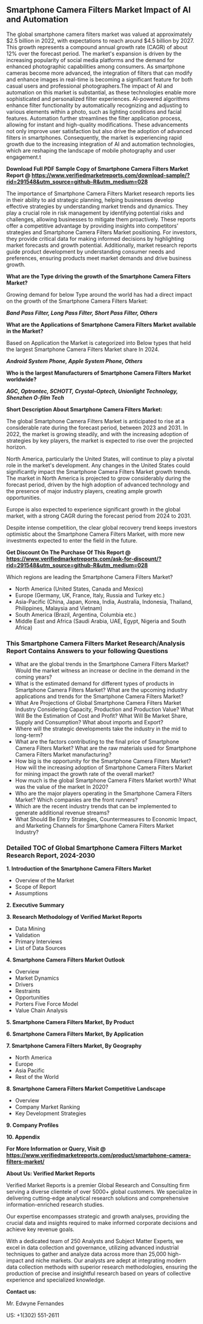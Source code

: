<h2>Smartphone Camera Filters Market Impact of AI and Automation</h2>The global smartphone camera filters market was valued at approximately $2.5 billion in 2022, with expectations to reach around $4.5 billion by 2027. This growth represents a compound annual growth rate (CAGR) of about 12% over the forecast period. The market's expansion is driven by the increasing popularity of social media platforms and the demand for enhanced photographic capabilities among consumers. As smartphone cameras become more advanced, the integration of filters that can modify and enhance images in real-time is becoming a significant feature for both casual users and professional photographers.The impact of AI and automation on this market is substantial, as these technologies enable more sophisticated and personalized filter experiences. AI-powered algorithms enhance filter functionality by automatically recognizing and adjusting to various elements within a photo, such as lighting conditions and facial features. Automation further streamlines the filter application process, allowing for instant and high-quality modifications. These advancements not only improve user satisfaction but also drive the adoption of advanced filters in smartphones. Consequently, the market is experiencing rapid growth due to the increasing integration of AI and automation technologies, which are reshaping the landscape of mobile photography and user engagement.t</p><p id="" class=""><strong>Download Full PDF Sample Copy of Smartphone Camera Filters Market Report @ <a href="https://www.verifiedmarketreports.com/download-sample/?rid=291548&utm_source=github-R&utm_medium=028" target="_blank">https://www.verifiedmarketreports.com/download-sample/?rid=291548&utm_source=github-R&utm_medium=028</a></strong></p><p>The importance of&nbsp;Smartphone Camera Filters Market research reports lies in their ability to aid strategic planning, helping businesses develop effective strategies by understanding market trends and dynamics. They play a crucial role in risk management by identifying potential risks and challenges, allowing businesses to mitigate them proactively. These reports offer a competitive advantage by providing insights into competitors' strategies and Smartphone Camera Filters Market positioning. For investors, they provide critical data for making informed decisions by highlighting market forecasts and growth potential. Additionally, market research reports guide product development by understanding consumer needs and preferences, ensuring products meet market demands and drive business growth.</p><p><strong>What are the&nbsp;Type driving the growth of the Smartphone Camera Filters Market?</strong></p><p id="" class="">Growing demand for below Type around the world has had a direct impact on the growth of the Smartphone Camera Filters Market:</p><em><strong>Band Pass Filter, Long Pass Filter, Short Pass Filter, Others</strong></em></p><strong>What are the&nbsp;Applications&nbsp;of Smartphone Camera Filters Market available in the Market?</strong></p><p id="" class="">Based on Application the Market is categorized into Below types that held the largest Smartphone Camera Filters Market share In 2024.</p><em><strong>Android System Phone, Apple System Phone, Others</strong></em></p><strong>Who is the largest Manufacturers of Smartphone Camera Filters Market worldwide?</strong></p><p><em><strong>AGC, Optrontec, SCHOTT, Crystal-Optech, Unionlight Technology, Shenzhen O-film Tech</strong></em></p><p id="" class=""><strong>Short Description About Smartphone Camera Filters Market:</strong></p><p>The global Smartphone Camera Filters Market is anticipated to rise at a considerable rate during the forecast period, between 2023 and 2031. In 2022, the market is growing steadily, and with the increasing adoption of strategies by key players, the market is expected to rise over the projected horizon.</p><p>North America, particularly the United States, will continue to play a pivotal role in the market's development. Any changes in the United States could significantly impact the Smartphone Camera Filters Market growth trends. The market in North America is projected to grow considerably during the forecast period, driven by the high adoption of advanced technology and the presence of major industry players, creating ample growth opportunities.</p><p>Europe is also expected to experience significant growth in the global market, with a strong CAGR during the forecast period from 2024 to 2031.</p><p>Despite intense competition, the clear global recovery trend keeps investors optimistic about the Smartphone Camera Filters Market, with more new investments expected to enter the field in the future.</p><p id="" class=""><strong>Get Discount On The Purchase Of This Report @ <a href="https://www.verifiedmarketreports.com/ask-for-discount/?rid=291548&utm_source=github-R&utm_medium=028" target="_blank">https://www.verifiedmarketreports.com/ask-for-discount/?rid=291548&utm_source=github-R&utm_medium=028</a></strong></p>Which regions are leading the Smartphone Camera Filters Market?</p><ul><li>North America (United States, Canada and Mexico)</li><li>Europe (Germany, UK, France, Italy, Russia and Turkey etc.)</li><li>Asia-Pacific (China, Japan, Korea, India, Australia, Indonesia, Thailand, Philippines, Malaysia and Vietnam)</li><li>South America (Brazil, Argentina, Columbia etc.)</li><li>Middle East and Africa (Saudi Arabia, UAE, Egypt, Nigeria and South Africa)</li></ul><h3 id="" class="">This Smartphone Camera Filters Market Research/Analysis Report Contains Answers to your following Questions</h3><ul><li>What are the global trends in the Smartphone Camera Filters Market? Would the market witness an increase or decline in the demand in the coming years?</li><li>What is the estimated demand for different types of products in Smartphone Camera Filters Market? What are the upcoming industry applications and trends for the Smartphone Camera Filters Market?</li><li>What Are Projections of Global Smartphone Camera Filters Market Industry Considering Capacity, Production and Production Value? What Will Be the Estimation of Cost and Profit? What Will Be Market Share, Supply and Consumption? What about imports and Export?</li><li>Where will the strategic developments take the industry in the mid to long-term?</li><li>What are the factors contributing to the final price of Smartphone Camera Filters Market? What are the raw materials used for Smartphone Camera Filters Market manufacturing?</li><li>How big is the opportunity for the Smartphone Camera Filters Market? How will the increasing adoption of Smartphone Camera Filters Market for mining impact the growth rate of the overall market?</li><li>How much is the global Smartphone Camera Filters Market worth? What was the value of the market In 2020?</li><li>Who are the major players operating in the Smartphone Camera Filters Market? Which companies are the front runners?</li><li>Which are the recent industry trends that can be implemented to generate additional revenue streams?</li><li>What Should Be Entry Strategies, Countermeasures to Economic Impact, and Marketing Channels for Smartphone Camera Filters Market Industry?</li></ul><h3 id="" class="">Detailed TOC of Global Smartphone Camera Filters Market Research Report, 2024-2030</h3><p id="" class=""><strong>1. Introduction of the Smartphone Camera Filters Market</strong></p><ul><li>Overview of the Market</li><li>Scope of Report</li><li>Assumptions</li></ul><p id="" class=""><strong>2. Executive Summary</strong></p><p id="" class=""><strong>3. Research Methodology of Verified Market Reports</strong></p><ul><li>Data Mining</li><li>Validation</li><li>Primary Interviews</li><li>List of Data Sources</li></ul><p id="" class=""><strong>4. Smartphone Camera Filters Market Outlook</strong></p><ul><li>Overview</li><li>Market Dynamics</li><li>Drivers</li><li>Restraints</li><li>Opportunities</li><li>Porters Five Force Model</li><li>Value Chain Analysis</li></ul><p id="" class=""><strong>5. Smartphone Camera Filters Market, By Product</strong></p><p id="" class=""><strong>6. Smartphone Camera Filters Market, By Application</strong></p><p id="" class=""><strong>7. Smartphone Camera Filters Market, By Geography</strong></p><ul><li>North America</li><li>Europe</li><li>Asia Pacific</li><li>Rest of the World</li></ul><p id="" class=""><strong>8. Smartphone Camera Filters Market Competitive Landscape</strong></p><ul><li>Overview</li><li>Company Market Ranking</li><li>Key Development Strategies</li></ul><p id="" class=""><strong>9. Company Profiles</strong></p><p id="" class=""><strong>10. Appendix</strong></p><p id="" class=""><strong>For More Information or Query, Visit @ <a href="https://www.verifiedmarketreports.com/product/smartphone-camera-filters-market/" target="_blank">https://www.verifiedmarketreports.com/product/smartphone-camera-filters-market/</a></strong></p><p id="" class=""><strong>About Us: Verified Market Reports</strong></p><p id="" class="">Verified Market Reports is a premier Global Research and Consulting firm serving a diverse clientele of over 5000+ global customers. We specialize in delivering cutting-edge analytical research solutions and comprehensive information-enriched research studies.</p><p id="" class="">Our expertise encompasses strategic and growth analyses, providing the crucial data and insights required to make informed corporate decisions and achieve key revenue goals.</p><p id="" class="">With a dedicated team of 250 Analysts and Subject Matter Experts, we excel in data collection and governance, utilizing advanced industrial techniques to gather and analyze data across more than 25,000 high-impact and niche markets. Our analysts are adept at integrating modern data collection methods with superior research methodologies, ensuring the production of precise and insightful research based on years of collective experience and specialized knowledge.</p><p id="" class=""><strong>Contact us:</strong></p><p id="" class="">Mr. Edwyne Fernandes</p><p id="" class="">US: +1(302) 551-2611</p>